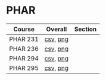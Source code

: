 # PHAR

| Course | Overall | Section |
| ------ | ------- | ------- |
| PHAR 231 | [csv](https://github.com/UCSD-Historical-Enrollment-Data/2023Fall/blob/main/overall/PHAR%20231.csv), [png](https://raw.githubusercontent.com/UCSD-Historical-Enrollment-Data/2023Fall/main/plot_overall/PHAR%20231.png) |  |
| PHAR 236 | [csv](https://github.com/UCSD-Historical-Enrollment-Data/2023Fall/blob/main/overall/PHAR%20236.csv), [png](https://raw.githubusercontent.com/UCSD-Historical-Enrollment-Data/2023Fall/main/plot_overall/PHAR%20236.png) |  |
| PHAR 294 | [csv](https://github.com/UCSD-Historical-Enrollment-Data/2023Fall/blob/main/overall/PHAR%20294.csv), [png](https://raw.githubusercontent.com/UCSD-Historical-Enrollment-Data/2023Fall/main/plot_overall/PHAR%20294.png) |  |
| PHAR 295 | [csv](https://github.com/UCSD-Historical-Enrollment-Data/2023Fall/blob/main/overall/PHAR%20295.csv), [png](https://raw.githubusercontent.com/UCSD-Historical-Enrollment-Data/2023Fall/main/plot_overall/PHAR%20295.png) |  |
